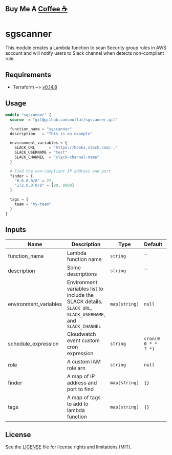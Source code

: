 ## Buy Me A [Coffee ☕️](https://www.buymeacoffee.com/devopsid)

# sgscanner

This module creates a Lambda function to scan Security group rules in AWS account and will notify users to Slack channel when detects non-compliant rule.

## Requirements

- Terraform ~> [v0.14.8](https://releases.hashicorp.com/terraform/0.14.8/)

## Usage

```tf
module "sgscanner" {
  source  = "git@github.com:muffat/sgscanner.git"

  function_name = "sgscanner"
  description   = "This is an example"

  environment_variables = {
    SLACK_URL      = "https://hooks.slack.com/.."
    SLACK_USERNAME = "test"
    SLACK_CHANNEL  = "slack-channel-name"
  }

  # Find the non-compliant IP address and port
  finder = {
    "0.0.0.0/0" = 22,
    "172.0.0.0/8" = [80, 8080]
  }

  tags = {
    team = "my-team"
  }
}
```

## Inputs

| Name | Description | Type | Default | Required |
|------|-------------|------|---------|:--------:|
| function_name | Lambda function name | `string` | `` | yes |
| description | Some descriptions | `string` | `` | no |
| environment_variables | Environment variables list to include the SLACK details. `SLACK_URL`, `SLACK_USERNAME`, and `SLACK_CHANNEL` | `map(string)` | `null` | yes |
| schedule_expression | Cloudwatch event custom cron expression | `string` | `cron(0 0 * * ? *)` | no |
| role | A custom IAM role arn | `string` | `null` | no |
| finder | A map of IP address and port to find | `map(string)` | `{}` | no |
| tags | A map of tags to add to lambda function | `map(string)` | `{}` | no |

## License
See the [LICENSE](LICENSE) file for license rights and limitations (MIT).